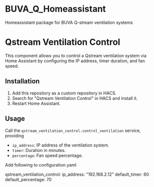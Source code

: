 # BUVA_Q_Homeassistant
Homeassistant package for BUVA Q-stream ventilation systems

# Qstream Ventilation Control

This component allows you to control a Qstream ventilation system via Home Assistant by configuring the IP address, timer duration, and fan speed.

## Installation

1. Add this repository as a custom repository in HACS.
2. Search for "Qstream Ventilation Control" in HACS and install it.
3. Restart Home Assistant.

## Usage

Call the `qstream_ventilation_control.control_ventilation` service, providing

- `ip_address`: IP address of the ventilation system.
- `timer`: Duration in minutes.
- `percentage`: Fan speed percentage.

Add following to configuration.yaml

qstream_ventilation_control:
  ip_address: "192.168.2.12"
  default_timer: 60
  default_percentage: 70


